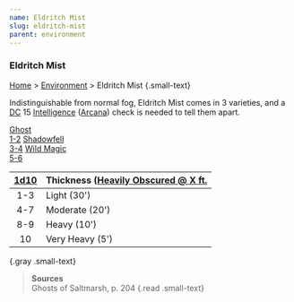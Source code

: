 ```yaml
---
name: Eldritch Mist
slug: eldritch-mist
parent: environment
---
```

### Eldritch Mist
[Home](dm-operations-center) > [Environment](environment-menu) > Eldritch Mist {.small-text}

Indistinguishable from normal fog, Eldritch Mist comes in 3 varieties, and a [DC](difficulty-class) 15 [Intelligence](intelligence) ([Arcana](arcana)) check is needed to tell them apart.

<div class="menu-container">
    <a href="eldritch-mist-ghost">Ghost<br/> 1-2</a>
    <a href="eldritch-mist-shadowfell">Shadowfell<br/> 3-4</a>
    <a href="eldritch-mist-wild-magic">Wild Magic<br/> 5-6</a>
</div>

| [1d10](/roll/1d10) | Thickness ([Heavily Obscured @ X ft.](heavily-obscured) |
| :---: | :---------- |
|  1-3  | Light (30')    |
|  4-7  | Moderate (20') |
|  8-9  | Heavy (10')    |
|  10   | Very Heavy (5') |
{.gray .small-text}

> **Sources** <br/>
> Ghosts of Saltmarsh, p. 204
{.read .small-text}

